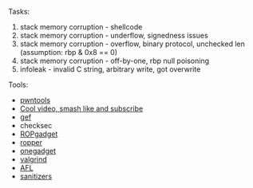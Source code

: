 Tasks:
1. stack memory corruption - shellcode
2. stack memory corruption - underflow, signedness issues
3. stack memory corruption - overflow, binary protocol, unchecked len (assumption: rbp & 0x8 == 0)
4. stack memory corruption - off-by-one, rbp null poisoning
5. infoleak - invalid C string, arbitrary write, got overwrite


Tools:
* [pwntools](https://github.com/Gallopsled/pwntools)
* [Cool video, smash like and subscribe](https://www.youtube.com/watch?v=zsh-3J-fTSk&t=4661s)
* [gef](https://github.com/hugsy/gef)
* checksec
* [ROPgadget](https://github.com/JonathanSalwan/ROPgadget)
* [ropper](https://github.com/sashs/Ropper)
* [onegadget](https://github.com/david942j/one_gadget)
* [valgrind](http://valgrind.org/)
* [AFL](http://lcamtuf.coredump.cx/afl/)
* [sanitizers](https://github.com/google/sanitizers)
